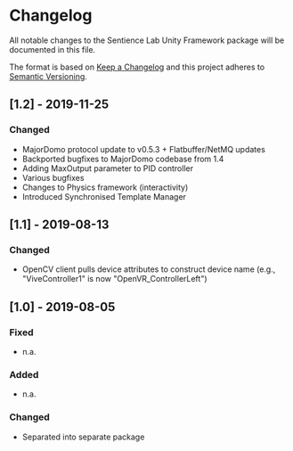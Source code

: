 # Changelog

All notable changes to the Sentience Lab Unity Framework package will be documented in this file.

The format is based on [Keep a Changelog](http://keepachangelog.com/en/1.0.0/)
and this project adheres to [Semantic Versioning](http://semver.org/spec/v2.0.0.html).


## [1.2] - 2019-11-25

### Changed

- MajorDomo protocol update to v0.5.3 + Flatbuffer/NetMQ updates
- Backported bugfixes to MajorDomo codebase from 1.4
- Adding MaxOutput parameter to PID controller
- Various bugfixes
- Changes to Physics framework (interactivity)
- Introduced Synchronised Template Manager


## [1.1] - 2019-08-13

### Changed

- OpenCV client pulls device attributes to construct device name (e.g., "ViveController1" is now "OpenVR_ControllerLeft")


## [1.0] - 2019-08-05

### Fixed

- n.a.

### Added

- n.a.

### Changed

- Separated into separate package

